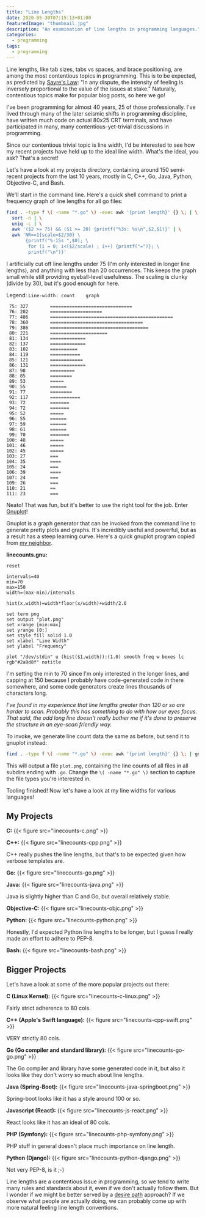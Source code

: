 ```yaml
---
title: "Line Lengths"
date: 2020-05-30T07:15:13+01:00
featuredImage: "thumbnail.jpg"
description: "An examination of line lengths in programming languages."
categories:
  - programming
tags:
  - programming
---
```


Line lengths, like tab sizes, tabs vs spaces, and brace positioning, are among the most contentious topics in programming. This is to be expected, as predicted by [Sayre's Law](https://en.wikipedia.org/wiki/Sayre%27s_law): "In any dispute, the intensity of feeling is inversely proportional to the value of the issues at stake." Naturally, contentious topics make for popular blog posts, so here we go!

I've been programming for almost 40 years, 25 of those professionally. I've lived through many of the later seismic shifts in programming discipline, have written much code on actual 80x25 CRT terminals, and have participated in many, many contentious-yet-trivial discussions in programming.

Since our contentious trivial topic is line width, I'd be interested to see how my recent projects have held up to the ideal line width. What's the ideal, you ask? That's a secret!

Let's have a look at my projects directory, containing around 150 semi-recent projects from the last 10 years, mostly in C, C++, Go, Java, Python, Objective-C, and Bash.

We'll start in the command line. Here's a quick shell command to print a frequency graph of line lengths for all go files:

```bash
find . -type f \( -name "*.go" \) -exec awk '{print length}' {} \; | \
  sort -n | \
  uniq -c | \
  awk '($2 >= 75) && ($1 >= 20) {printf("%3s: %s\n",$2,$1)}' | \
  awk 'NR==1{scale=$2/30} \
       {printf("%-15s ",$0); \
        for (i = 0; i<($2/scale) ; i++) {printf("=")}; \
        printf("\n")}'
```

I artificially cut off line lengths under 75 (I'm only interested in longer line lengths), and anything with less than 20 occurrences. This keeps the graph small while still providing eyeball-level usefulness. The scaling is clunky (divide by 30), but it's good enough for here.

Legend: `Line-width: count    graph`

```
 75: 327        ==============================
 76: 202        ===================
 77: 486        =============================================
 78: 360        ==================================
 79: 386        ====================================
 80: 221        =====================
 81: 134        =============
 82: 137        =============
 83: 102        ==========
 84: 119        ===========
 85: 121        ============
 86: 131        =============
 87: 98         =========
 88: 85         ========
 89: 53         =====
 90: 55         ======
 91: 77         ========
 92: 117        ===========
 93: 72         =======
 94: 72         =======
 95: 52         =====
 96: 55         ======
 97: 59         ======
 98: 61         ======
 99: 70         =======
100: 48         =====
101: 46         =====
102: 45         =====
103: 27         ===
104: 35         ====
105: 24         ===
106: 39         ====
107: 24         ===
109: 26         ===
110: 21         ==
111: 23         ===
```

Neato! That was fun, but it's better to use the right tool for the job. Enter [Gnuplot](http://www.gnuplot.info/)!

Gnuplot is a graph generator that can be invoked from the command line to generate pretty plots and graphs. It's incredibly useful and powerful, but as a result has a steep learning curve. Here's a quick gnuplot program copied from [my neighbor](http://gnuplot-surprising.blogspot.com/2011/09/statistic-analysis-and-histogram.html).

**linecounts.gnu:**

```gnuplot
reset

intervals=40
min=70
max=150
width=(max-min)/intervals

hist(x,width)=width*floor(x/width)+width/2.0

set term png
set output "plot.png"
set xrange [min:max]
set yrange [0:]
set style fill solid 1.0
set xlabel "Line Width"
set ylabel "Frequency"

plot "/dev/stdin" u (hist($1,width)):(1.0) smooth freq w boxes lc rgb"#2a9d8f" notitle
```

I'm setting the min to 70 since I'm only interested in the longer lines, and capping at 150 because I probably have code-generated code in there somewhere, and some code generators create lines thousands of characters long.

_I've found in my experience that line lengths greater than 120 or so are harder to scan. Probably this has something to do with how our eyes focus. That said, the odd long line doesn't really bother me if it's done to preserve the structure in an eye-scan friendly way._

To invoke, we generate line count data the same as before, but send it to gnuplot instead:

```bash
find . -type f \( -name "*.go" \) -exec awk '{print length}' {} \; | gnuplot linecounts.gnu
```

This will output a file `plot.png`, containing the line counts of all files in all subdirs ending with `.go`. Change the `\( -name "*.go" \)` section to capture the file types you're interested in.

Tooling finished! Now let's have a look at my line widths for various languages!

## My Projects

**C:**
{{< figure src="linecounts-c.png" >}}

**C++:**
{{< figure src="linecounts-cpp.png" >}}

C++ really pushes the line lengths, but that's to be expected given how verbose templates are.

**Go:**
{{< figure src="linecounts-go.png" >}}

**Java:**
{{< figure src="linecounts-java.png" >}}

Java is slightly higher than C and Go, but overall relatively stable.

**Objective-C:**
{{< figure src="linecounts-objc.png" >}}

**Python:**
{{< figure src="linecounts-python.png" >}}

Honestly, I'd expected Python line lengths to be longer, but I guess I really made an effort to adhere to PEP-8.

**Bash:**
{{< figure src="linecounts-bash.png" >}}


## Bigger Projects

Let's have a look at some of the more popular projects out there:

**C (Linux Kernel):**
{{< figure src="linecounts-c-linux.png" >}}

Fairly strict adherence to 80 cols.

**C++ (Apple's Swift language):**
{{< figure src="linecounts-cpp-swift.png" >}}

VERY strictly 80 cols.

**Go (Go compiler and standard library):**
{{< figure src="linecounts-go-go.png" >}}

The Go compiler and library have some generated code in it, but also it looks like they don't worry so much about line lengths.

**Java (Spring-Boot):**
{{< figure src="linecounts-java-springboot.png" >}}

Spring-boot looks like it has a style around 100 or so.

**Javascript (React):**
{{< figure src="linecounts-js-react.png" >}}

React looks like it has an ideal of 80 cols.

**PHP (Symfony):**
{{< figure src="linecounts-php-symfony.png" >}}

PHP stuff in general doesn't place much importance on line length.

**Python (Django):**
{{< figure src="linecounts-python-django.png" >}}

Not very PEP-8, is it ;-)

Line lengths are a contentious issue in programming, so we tend to write many rules and standards about it, even if we don't actually follow them. But I wonder if we might be better served by a [desire path](https://en.wikipedia.org/wiki/Desire_path) approach? If we observe what people are actually doing, we can probably come up with more natural feeling line length conventions.
